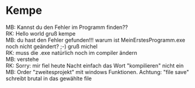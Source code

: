 ﻿# Kempe
MB:
Kannst du den Fehler im Programm finden??
<br/>
RK: Hello world
gruß kempe
<br/>
MB: du hast den Fehler gefunden!!!
warum ist MeinErstesProgramm.exe noch nicht geändert? ;-)
gruß michel
<br/>
RK: muss die .exe natürlich noch im compiler ändern <br/>
MB: verstehe <br/>
RK: Sorry: mir fiel heute Nacht einfach das Wort "kompilieren" nicht ein<br/>
MB: Order "zweitesprojekt" mit windows Funktionen. Achtung: "file save" schreibt brutal in das gewählte file<br/>
